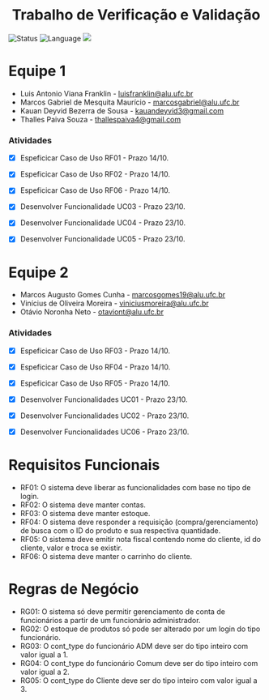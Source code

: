 <h1 align="center">Trabalho de Verificação e Validação</h1>

![Status](https://img.shields.io/badge/Status-Finalizado-brightgreen)
![Language](https://img.shields.io/github/languages/top/luisfranklinn/trabalho_vev)
![](https://img.shields.io/github/last-commit/luisfranklinn/trabalho_vev)



# Equipe 1
- Luis Antonio Viana Franklin - luisfranklin@alu.ufc.br
- Marcos Gabriel de Mesquita Maurício - marcosgabriel@alu.ufc.br
- Kauan Deyvid Bezerra de Sousa - kauandeyvid3@gmail.com 
- Thalles Paiva Souza - thallespaiva4@gmail.com
### Atividades

- [x] Espeficicar Caso de Uso RF01 - Prazo 14/10. 
- [x] Espeficicar Caso de Uso RF02 - Prazo 14/10. 
- [x] Espeficicar Caso de Uso RF06 - Prazo 14/10. 
- [x] Desenvolver Funcionalidade UC03 - Prazo 23/10.
- [x] Desenvolver Funcionalidade UC04 - Prazo 23/10.
- [x] Desenvolver Funcionalidade UC05 - Prazo 23/10.


# Equipe 2

- Marcos Augusto Gomes Cunha - marcosgomes19@alu.ufc.br
- Vinícius de Oliveira Moreira - viniciusmoreira@alu.ufc.br
- Otávio Noronha Neto - otaviont@alu.ufc.br

### Atividades

- [x] Espeficicar Caso de Uso RF03 - Prazo 14/10. 
- [x] Espeficicar Caso de Uso RF04 - Prazo 14/10. 
- [x] Espeficicar Caso de Uso RF05 - Prazo 14/10. 
- [x] Desenvolver Funcionalidades UC01 - Prazo 23/10.
- [x] Desenvolver Funcionalidades UC02 - Prazo 23/10.
- [x] Desenvolver Funcionalidades UC06 - Prazo 23/10.




# Requisitos Funcionais

- RF01: O sistema deve liberar as funcionalidades com base no tipo de login.
- RF02: O sistema deve manter contas.
- RF03: O sistema deve manter estoque. 
- RF04: O sistema deve responder a requisição (compra/gerenciamento) de busca com o ID do produto e sua respectiva quantidade.
- RF05: O sistema deve emitir nota fiscal contendo nome do cliente, id do cliente, valor e troca se existir. 
- RF06: O sistema deve manter o carrinho do cliente.


# Regras de Negócio

- RG01: O sistema só deve permitir gerenciamento de conta de funcionários a partir de um funcionário administrador.
- RG02: O estoque de produtos só pode ser alterado por um login do tipo funcionário.
- RG03: O cont_type do funcionário ADM deve ser do tipo inteiro com valor igual a  1.
- RG04: O cont_type do funcionário Comum deve ser do tipo inteiro com valor igual a  2.
- RG05: O cont_type do Cliente deve ser do tipo inteiro com valor igual a  3.

